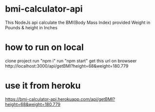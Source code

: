

# bmi-calculator-api
This NodeJs api calculate the BMI(Body Mass Index) provided Weight in Pounds & height in Inches

# how to run on local
clone project
run "npm i"
run "npm start"
get this url on browseer 
http://localhost:3000/api/getBMI?height=68&weight=180.779

# use it from heroku
https://bmi-calculator-api.herokuapp.com/api/getBMI?height=68&weight=180.779




